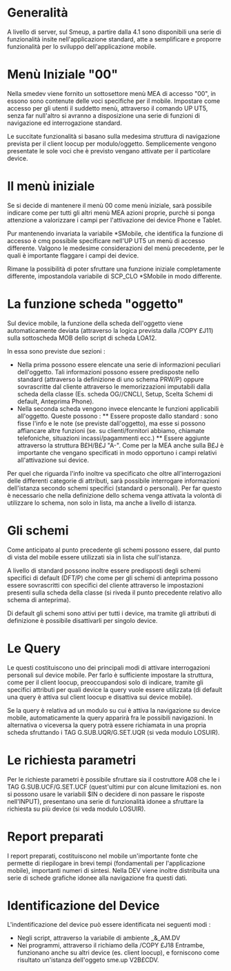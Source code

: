 # Generalità
A livello di server, sul Smeup, a partire dalla 4.1 sono disponibili una serie di funzionalità insite nell'applicazione standard, atte a semplificare e proporre funzionalità per lo sviluppo dell'applicazione mobile.

# Menù Iniziale "00"
Nella smedev viene fornito un sottosettore menù MEA di accesso "00", in essono sono contenute delle voci specifiche per il mobile.
Impostare come accesso per gli utenti il suddetto menù, attraverso il comando UP UT5, senza far null'altro si avranno a disposizione una serie di funzioni di navigazione ed interrogazione standard.

Le succitate funzionalità si basano sulla medesima struttura di navigazione prevista per il client loocup per modulo/oggetto. Semplicemente vengono presentate le sole voci che è previsto vengano attivate per il particolare device.

# Il menù iniziale
Se si decide di mantenere il menù 00 come menù iniziale, sarà possibile indicare come per tutti gli altri menù MEA azioni proprie, purchè si ponga attenzione a valorizzare i campi per l'attivazione dei device Phone e Tablet.

Pur mantenendo invariata la variabile *SMobile, che identifica la funzione di accesso è cmq possibile specificare nell'UP UT5 un menù di accesso differente. Valgono le medesime considerazioni del menù precedente, per le quali è importante flaggare i campi dei device.

Rimane la possibilità di poter sfruttare una funzione iniziale completamente differente, impostandola variabile di SCP_CLO *SMobile in modo differente.

# La funzione scheda "oggetto"
Sul device mobile, la funzione della scheda dell'oggetto viene automaticamente deviata (attraverso la logica prevista dalla /COPY £J11) sulla sottoscheda MOB dello script di scheda LOA12.

In essa sono previste due sezioni : 
* Nella prima possono essere elencate una serie di informazioni peculiari dell'oggetto. Tali informazioni possono essere predisposte nello standard (attraverso la definizione di uno schema PRW/P) oppure sovrascritte dal cliente attraverso le memorizzazioni imputabili dalla scheda della classe (Es. scheda OG//CNCLI, Setup, Scelta Schemi di default, Anteprima Phone).
* Nella seconda scheda vengono invece elencante le funzioni applicabili all'oggetto. Queste possono : 
** Essere proposte dallo standard :  sono fisse l'info e le note (se previste dall'oggetto), ma esse si possono affiancare altre funzioni (se. su clienti/fornitori abbiamo, chiamate telefoniche, situazioni incassi/pagammenti ecc.)
** Essere aggiunte attraverso la struttura B£H/B£J "A-". Come per la MEA anche sulla B£J è importante che vengano specificati in modo opportuno i campi relativi all'attivazione sui device.

Per quel che riguarda l'info inoltre va specificato che oltre all'interrogazioni delle differenti categorie di attributi, sarà possibile interrogare informazioni dell'istanza secondo schemi specifici (standard o personali). Per far questo è necessario che nella definizione dello schema venga attivata la volontà di utilizzare lo schema, non solo in lista, ma anche a livello di istanza.

# Gli schemi
Come anticipato al punto precedente gli schemi possono essere, dal punto di vista del mobile essere utilizzati sia in lista che sull'istanza.

A livello di standard possono inoltre essere predisposti degli schemi specifici di default (DFT/P) che come per gli schemi di anteprima possono essere sovrascritti con specifici del cliente attraverso le impostazioni presenti sulla scheda della classe (si riveda il punto precedente relativo allo schema di anteprima).

Di default gli schemi sono attivi per tutti i device, ma tramite gli attributi di definizione è possibile disattivarli per singolo device.

# Le Query
Le questi costituiscono uno dei principali modi di attivare interrogazioni personali sul device mobile.
Per farlo è sufficiente impostare la struttura, come per il client loocup, preoccupandosi solo di indicare, tramite gli specifici attributi per quali device la query vuole essere utilizzata (di default una query è attiva sul client loocup e disattiva sui device mobile).

Se la query è relativa ad un modulo su cui è attiva la navigazione su device mobile, automaticamente la query apparirà fra le possibili navigazioni.
In alternativa o viceversa la query potrà essere richiamata in una propria scheda sfruttando i TAG G.SUB.UQR/G.SET.UQR (si veda modulo LOSUIR).

# Le richiesta parametri
Per le richieste parametri è possibile sfruttare sia il costruttore A08 che le i TAG G.SUB.UCF/G.SET.UCF (quest'ultimi pur con alcune limitazioni es. non si possono usare le variabili $IN o decidere di non passare le risposte nell'INPUT), presentano una serie di funzionalità idonee a sfruttare la richiesta su più device (si veda modulo LOSUIR).

# Report preparati
I report preparati, costituiscono nel mobile un'importante fonte che permette di riepilogare in brevi tempi (fondamentali per l'applicazione mobile), importanti numeri di sintesi.
Nella DEV viene inoltre distribuita una serie di schede grafiche idonee alla navigazione fra questi dati.

# Identificazione del Device
L'indentificazione del device può essere identificata nei seguenti modi : 
* Negli script, attraverso la variabile di ambiente _&_AM.DV
* Nei programmi, attraverso il richiamo della /COPY £J18
Entrambe, funzionano anche su altri device (es. client loocup), e forniscono come risultato un'istanza dell'oggeto sme.up V2B£CDV.

